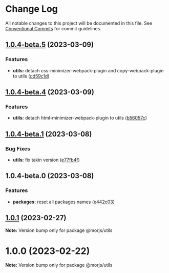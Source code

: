 # Change Log

All notable changes to this project will be documented in this file.
See [Conventional Commits](https://conventionalcommits.org) for commit guidelines.

## [1.0.4-beta.5](https://github.com/eleme/morjs/compare/v1.0.4-beta.4...v1.0.4-beta.5) (2023-03-09)


### Features

* **utils:** detach css-minimizer-webpack-plugin and copy-webpack-plugin to utils ([dd59c1d](https://github.com/eleme/morjs/commit/dd59c1de09da00a716c85712c3660b6f41ed4f45))





## [1.0.4-beta.4](https://github.com/eleme/morjs/compare/v1.0.4-beta.3...v1.0.4-beta.4) (2023-03-09)


### Features

* **utils:** detach html-minimizer-webpack-plugin to utils ([b56057c](https://github.com/eleme/morjs/commit/b56057cd60d2be5a1d566e5f27291d0d169636ef))





## [1.0.4-beta.1](https://github.com/eleme/morjs/compare/v1.0.4-beta.0...v1.0.4-beta.1) (2023-03-08)


### Bug Fixes

* **utils:** fix takin version ([e77fb4f](https://github.com/eleme/morjs/commit/e77fb4fdab711bb00d79fa1081dcdf67fb54215a))





## 1.0.4-beta.0 (2023-03-08)


### Features

* **packages:** reset all packages names ([e442c03](https://github.com/eleme/morjs/commit/e442c0375457c92ac0ee554f26cccf32f2bbf3c6))





## [1.0.1](https://github.com/eleme/morjs/compare/v1.0.0...v1.0.1) (2023-02-27)

**Note:** Version bump only for package @morjs/utils





# 1.0.0 (2023-02-22)

**Note:** Version bump only for package @morjs/utils
